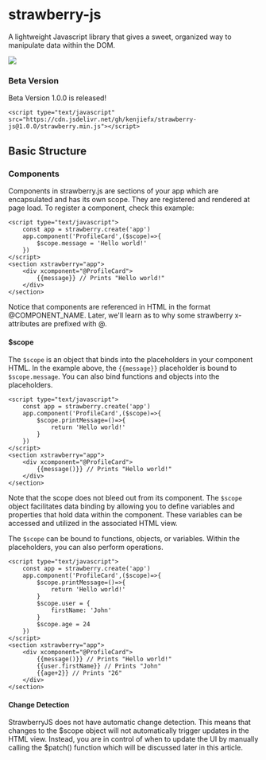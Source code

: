 # strawberry-js
A lightweight Javascript library that gives a sweet, organized way to manipulate data within the DOM.

![](https://cdn.shopify.com/s/files/1/0560/7466/6159/files/preview.strawberry-js.png?v=1665496143)

### Beta Version
Beta Version 1.0.0 is released! 
```
<script type="text/javascript" src="https://cdn.jsdelivr.net/gh/kenjiefx/strawberry-js@1.0.0/strawberry.min.js"></script>
```

## Basic Structure 

### Components 
Components in strawberry.js are sections of your app which are encapsulated and has its own scope. They are registered and rendered at page load. To register a component, check this example: 

```
<script type="text/javascript">
    const app = strawberry.create('app')
    app.component('ProfileCard',($scope)=>{
        $scope.message = 'Hello world!'
    })
</script>
<section xstrawberry="app">
    <div xcomponent="@ProfileCard">
        {{message}} // Prints "Hello world!"
    </div>
</section>
```
Notice that components are referenced in HTML in the format @COMPONENT_NAME. Later, we'll learn as to why some strawberry x-attributes are prefixed with @. 

#### $scope 
The `$scope` is an object that binds into the placeholders in your component HTML. In the example above, the `{{message}}` placeholder is bound to `$scope.message`. You can also bind functions and objects into the placeholders. 
```
<script type="text/javascript">
    const app = strawberry.create('app')
    app.component('ProfileCard',($scope)=>{
        $scope.printMessage=()=>{
            return 'Hello world!'
        }
    })
</script>
<section xstrawberry="app">
    <div xcomponent="@ProfileCard">
        {{message()}} // Prints "Hello world!"
    </div>
</section>
```
Note that the scope does not bleed out from its component. The `$scope` object facilitates data binding by allowing you to define variables and properties that hold data within the component. These variables can be accessed and utilized in the associated HTML view. 

The `$scope` can be bound to functions, objects, or variables. Within the placeholders, you can also perform operations. 
```
<script type="text/javascript">
    const app = strawberry.create('app')
    app.component('ProfileCard',($scope)=>{
        $scope.printMessage=()=>{
            return 'Hello world!'
        }
        $scope.user = {
            firstName: 'John'
        }
        $scope.age = 24
    })
</script>
<section xstrawberry="app">
    <div xcomponent="@ProfileCard">
        {{message()}} // Prints "Hello world!"
        {{user.firstName}} // Prints "John"
        {{age+2}} // Prints "26"
    </div>
</section>
```
#### Change Detection 
StrawberryJS does not have automatic change detection. This means that changes to the $scope object will not automatically trigger updates in the HTML view. Instead, you are in control of when to update the UI by manually calling the $patch() function which will be discussed later in this article. 

